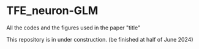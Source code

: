 # TFE_neuron-GLM
All the codes and the figures used in the paper "title"

This repository is in under construction. (be finished at half of June 2024)
